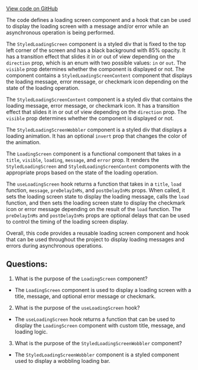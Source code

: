 [View code on GitHub](https://github.com/technologiestiftung/kulturdaten-frontend/blob/master/components/Loading/LoadingScreen.tsx)

The code defines a loading screen component and a hook that can be used to display the loading screen with a message and/or error while an asynchronous operation is being performed. 

The `StyledLoadingScreen` component is a styled div that is fixed to the top left corner of the screen and has a black background with 85% opacity. It has a transition effect that slides it in or out of view depending on the `direction` prop, which is an enum with two possible values: `in` or `out`. The `visible` prop determines whether the component is displayed or not. The component contains a `StyledLoadingScreenContent` component that displays the loading message, error message, or checkmark icon depending on the state of the loading operation. 

The `StyledLoadingScreenContent` component is a styled div that contains the loading message, error message, or checkmark icon. It has a transition effect that slides it in or out of view depending on the `direction` prop. The `visible` prop determines whether the component is displayed or not. 

The `StyledLoadingScreenWobbler` component is a styled div that displays a loading animation. It has an optional `invert` prop that changes the color of the animation. 

The `LoadingScreen` component is a functional component that takes in a `title`, `visible`, `loading`, `message`, and `error` prop. It renders the `StyledLoadingScreen` and `StyledLoadingScreenContent` components with the appropriate props based on the state of the loading operation. 

The `useLoadingScreen` hook returns a function that takes in a `title`, `load` function, `message`, `preDelayInMs`, and `postDelayInMs` props. When called, it sets the loading screen state to display the loading message, calls the `load` function, and then sets the loading screen state to display the checkmark icon or error message depending on the result of the `load` function. The `preDelayInMs` and `postDelayInMs` props are optional delays that can be used to control the timing of the loading screen display. 

Overall, this code provides a reusable loading screen component and hook that can be used throughout the project to display loading messages and errors during asynchronous operations.
## Questions: 
 1. What is the purpose of the `LoadingScreen` component?
- The `LoadingScreen` component is used to display a loading screen with a title, message, and optional error message or checkmark.

2. What is the purpose of the `useLoadingScreen` hook?
- The `useLoadingScreen` hook returns a function that can be used to display the `LoadingScreen` component with custom title, message, and loading logic.

3. What is the purpose of the `StyledLoadingScreenWobbler` component?
- The `StyledLoadingScreenWobbler` component is a styled component used to display a wobbling loading bar.